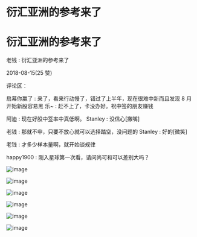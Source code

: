 # 衍汇亚洲的参考来了

# 衍汇亚洲的参考来了

老钱 : 衍汇亚洲的参考来了

2018-08-15(25 赞)

评论区：

启幕你赢了 : 来了，看来行动慢了，错过了上半年，现在很难中新而且发现 8 月开始新股容易黑 乐~ : 赶不上了，卡没办好。祝中签的朋友赚钱

阿迪 : 现在好股中签率中真低啊。 Stanley : 没信心[撇嘴]

老钱 : 那就不申，只要不放心就可以选择踏空，没问题的 Stanley : 好的[微笑]

老钱 : 才多少样本量啊，就开始谈规律

happy1900 : 刚入星球第一次看，请问尚可和可以差别大吗？

![image](img/Image_498.png)

![image](img/Image_499.png)

![image](img/Image_500.png)

![image](img/Image_501.png)

![image](img/Image_502.png)

![image](img/Image_503.png)